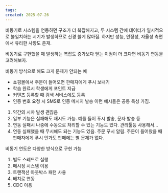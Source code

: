 ```yaml
---
tags: 
created: 2025-07-26
---
```

비동기로 시스템을 연동하면 구조가 더 복잡해지고, 두 시스템 간에 데이터가 일시적으로 불일치하는 시기가 발생하므로 신경 쓸게 많아짐. 하지만 성능, 안정성, 자율성 측면에서 유리한 사항도 존재.

비동기로 구현했을 때 발생하는 복잡도 증가보다 얻는 이점이 더 크다면 비동기 연동을 고려해보자.

비동기 방식으로 해도 크게 문제가 안되는 예
- 쇼핑몰에서 주문이 들어오면 판매자에게 푸시 보내기
- 학습 완료시 학생에게 포인트 지급
- 커텐츠 등록할 때 검색 서비스에도 등록
- 인증 번호 요청 시 SMS로 인증 메시지 발송
이런 예시들은 공통 특성 가짐.
1. 약간의 시차 발생 괜찮음
2. 일부 기능은 실패해도 재시도 가능. 예를 들어 푸시 발송, 문자 발송 등
3. 연동 실패시 나중에 수동으로 처리할 수 있는 기능도 있다. 관리툴등 사용해서...
4. 연동 실패했을 때 무시해도 되는 기능도 있음. 주문 푸시 알림. 주문이 들어왔을 때 판매자에게 푸시 안가도 판매에는 별 문제가 없다.

비동기 연도은 다양한 방식으로 구현 가능
1. 별도 스레드로 실행
2. 메시징 시스템 이용
3. 트랜잭션 아웃박스 패턴 사용
4. 배치로 연동
5. CDC 이용
